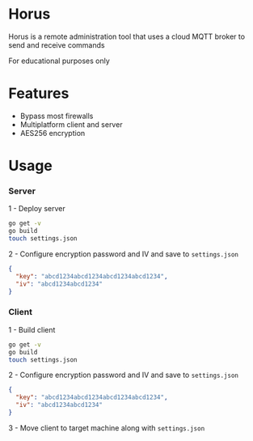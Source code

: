 # Horus
Horus is a remote administration tool that uses a cloud MQTT broker to send and receive commands

For educational purposes only

# Features
- Bypass most firewalls
- Multiplatform client and server
- AES256 encryption

# Usage

### Server
1 - Deploy server

```bash
go get -v
go build
touch settings.json
```

2 - Configure encryption password and IV and save to `settings.json`

```json
{
  "key": "abcd1234abcd1234abcd1234abcd1234",
  "iv": "abcd1234abcd1234"
}
```

### Client

1 - Build client
```bash
go get -v
go build
touch settings.json
```

2 - Configure encryption password and IV and save to `settings.json`

```json
{
  "key": "abcd1234abcd1234abcd1234abcd1234",
  "iv": "abcd1234abcd1234"
}
```

3 - Move client to target machine along with `settings.json`
